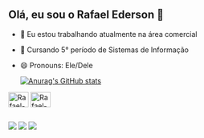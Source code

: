 ## Olá, eu sou o Rafael Ederson 👋


- 🔭 Eu estou trabalhando atualmente na área comercial
- 🌱 Cursando 5° período de Sistemas de Informação
- 😄 Pronouns: Ele/Dele 

  [![Anurag's GitHub stats](https://github-readme-stats.vercel.app/api?username=RafaelEderson)](https://github.com/RafaelEderson/github-readme-stats)
<div>
  <img align="center" alt="Rafael-HTML" height="30" width="40" src="https://cdn.jsdelivr.net/gh/devicons/devicon@latest/icons/html5/html5-original.svg"/>
  <img align="center" alt="Rafael-CSS" height="30" width="40" src="https://cdn.jsdelivr.net/gh/devicons/devicon@latest/icons/css3/css3-original.svg" />
          
             
</div>

##

<div>
  <a href="https://www.linkedin.com/in/rafael-ederson/" target="blank"><img src="https://img.shields.io/badge/LinkedIn-0077B5?style=for-the-badge&logo=linkedin&logoColor=white"target="_blank"></a>
 <a href="https://www.instagram.com/rafa.ederson.tech/" target="blank"><img src="https://img.shields.io/badge/Instagram-E4405F?style=for-the-badge&logo=instagram&logoColor=white"target="_blank"></a>
   <a href="https://x.com/rafaeledtech" target="blank"><img src="https://img.shields.io/badge/Twitter-1DA1F2?style=for-the-badge&logo=twitter&logoColor=white"target="_blank"></a>
                                                                                                                                                                                                 
</div>          


